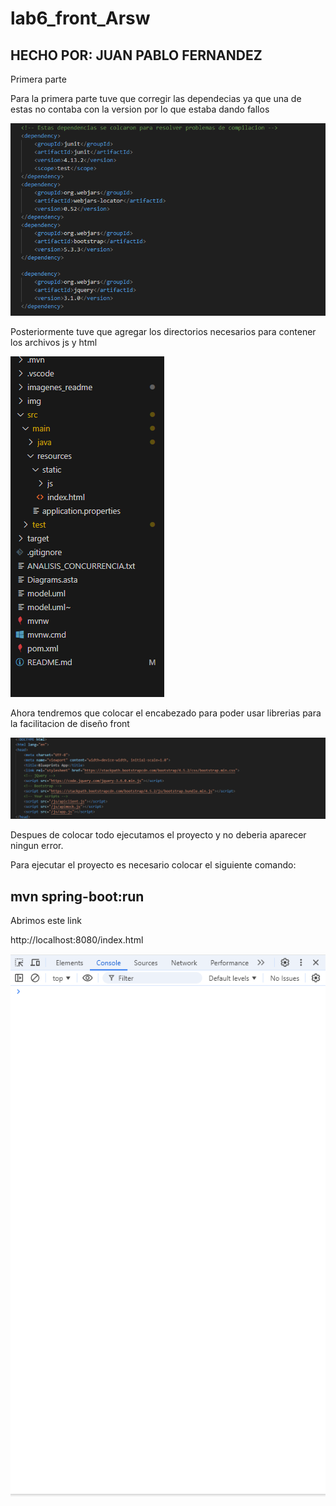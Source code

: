 # lab6_front_Arsw

## HECHO POR: JUAN PABLO FERNANDEZ

Primera parte 

Para la primera parte tuve que corregir las dependecias ya que una de estas no contaba con la version por lo que estaba dando fallos

![Diagrama del sistema](/imagenes_readme/dependencias.png)

Posteriormente tuve que agregar los directorios necesarios para contener los archivos js y html

![Diagrama del sistema](/imagenes_readme/directorios.png)

Ahora tendremos que colocar el encabezado para poder usar librerias para la facilitacion de diseño front

![A](/imagenes_readme/encabezado.png)

Despues de colocar todo ejecutamos el proyecto y no deberia aparecer ningun error. 

Para ejecutar el proyecto es necesario colocar el siguiente comando:

## mvn spring-boot:run


Abrimos este link

http://localhost:8080/index.html

![A](/imagenes_readme/Errores%20en%20terminal.png)


